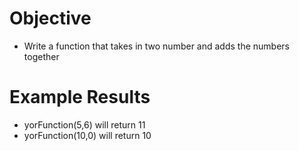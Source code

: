 # Objective
* Write a function that takes in two number and adds the numbers together
# Example Results
* yorFunction(5,6) will return 11
* yorFunction(10,0) will return 10
